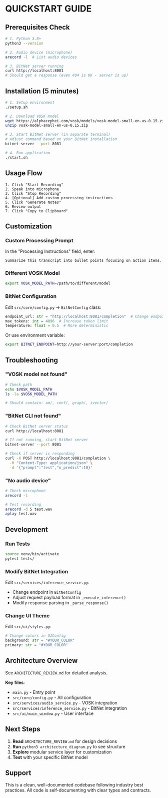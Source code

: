 # QUICKSTART GUIDE

## Prerequisites Check

```bash
# 1. Python 3.8+
python3 --version

# 2. Audio device (microphone)
arecord -l  # List audio devices

# 3. BitNet server running
curl http://localhost:8081
# Should get a response (even 404 is OK - server is up)
```

## Installation (5 minutes)

```bash
# 1. Setup environment
./setup.sh

# 2. Download VOSK model
wget https://alphacephei.com/vosk/models/vosk-model-small-en-us-0.15.zip
unzip vosk-model-small-en-us-0.15.zip

# 3. Start BitNet server (in separate terminal)
# Adjust command based on your BitNet installation
bitnet-server --port 8081

# 4. Run application
./start.sh
```

## Usage Flow

```
1. Click "Start Recording"
2. Speak into microphone
3. Click "Stop Recording"
4. [Optional] Add custom processing instructions
5. Click "Generate Notes"
6. Review output
7. Click "Copy to Clipboard"
```

## Customization

### Custom Processing Prompt
In the "Processing Instructions" field, enter:
```
Summarize this transcript into bullet points focusing on action items.
```

### Different VOSK Model
```bash
export VOSK_MODEL_PATH=/path/to/different/model
```

### BitNet Configuration
Edit `src/core/config.py` → `BitNetConfig` class:
```python
endpoint_url: str = "http://localhost:8081/completion"  # Change endpoint
max_tokens: int = 4096  # Increase token limit
temperature: float = 0.5  # More deterministic
```

Or use environment variable:
```bash
export BITNET_ENDPOINT=http://your-server:port/completion
```

## Troubleshooting

### "VOSK model not found"
```bash
# Check path
echo $VOSK_MODEL_PATH
ls -la $VOSK_MODEL_PATH

# Should contain: am/, conf/, graph/, ivector/
```

### "BitNet CLI not found"
```bash
# Check BitNet server status
curl http://localhost:8081

# If not running, start BitNet server
bitnet-server --port 8081

# Check if server is responding
curl -X POST http://localhost:8081/completion \
  -H "Content-Type: application/json" \
  -d '{"prompt":"test","n_predict":10}'
```

### "No audio device"
```bash
# Check microphone
arecord -l

# Test recording
arecord -d 5 test.wav
aplay test.wav
```

## Development

### Run Tests
```bash
source venv/bin/activate
pytest tests/
```

### Modify BitNet Integration
Edit `src/services/inference_service.py`:
- Change endpoint in `BitNetConfig`
- Adjust request payload format in `_execute_inference()`
- Modify response parsing in `_parse_response()`

### Change UI Theme
Edit `src/ui/styles.py`:
```python
# Change colors in UIConfig
background: str = "#YOUR_COLOR"
primary: str = "#YOUR_COLOR"
```

## Architecture Overview

See `ARCHITECTURE_REVIEW.md` for detailed analysis.

**Key files**:
- `main.py` - Entry point
- `src/core/config.py` - All configuration
- `src/services/audio_service.py` - VOSK integration
- `src/services/inference_service.py` - BitNet integration
- `src/ui/main_window.py` - User interface

## Next Steps

1. **Read** `ARCHITECTURE_REVIEW.md` for design decisions
2. **Run** `python3 architecture_diagram.py` to see structure
3. **Explore** modular service layer for customization
4. **Test** with your specific BitNet model

## Support

This is a clean, well-documented codebase following industry best practices. All code is self-documenting with clear types and contracts.
